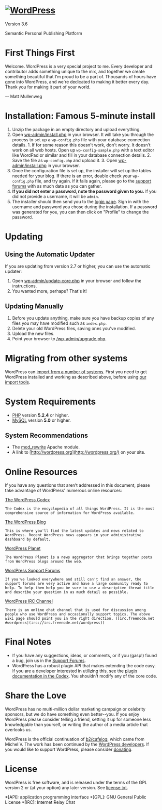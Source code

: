 #  [![WordPress](wp-admin/images/wordpress-logo.png)](http://wordpress.org/)

Version 3.6

Semantic Personal Publishing Platform

# First Things First

Welcome. WordPress is a very special project to me. Every developer and
contributor adds something unique to the mix, and together we create something
beautiful that I'm proud to be a part of. Thousands of hours have gone into
WordPress, and we're dedicated to making it better every day. Thank you for
making it part of your world.

-- Matt Mullenweg

# Installation: Famous 5-minute install

  1. Unzip the package in an empty directory and upload everything.
  2. Open [wp-admin/install.php](wp-admin/install.php) in your browser. It will take you through the process to set up a `wp-config.php` file with your database connection details. 
    1. If for some reason this doesn't work, don't worry. It doesn't work on all web hosts. Open up `wp-config-sample.php` with a text editor like WordPad or similar and fill in your database connection details.
    2. Save the file as `wp-config.php` and upload it.
    3. Open [wp-admin/install.php](wp-admin/install.php) in your browser.
  3. Once the configuration file is set up, the installer will set up the tables needed for your blog. If there is an error, double check your `wp-config.php` file, and try again. If it fails again, please go to the [support forums](http://wordpress.org/support/) with as much data as you can gather.
  4. **If you did not enter a password, note the password given to you.** If you did not provide a username, it will be `admin`.
  5. The installer should then send you to the [login page](wp-login.php). Sign in with the username and password you chose during the installation. If a password was generated for you, you can then click on "Profile" to change the password.

# Updating

## Using the Automatic Updater

If you are updating from version 2.7 or higher, you can use the automatic
updater:

  1. Open [wp-admin/update-core.php](wp-admin/update-core.php) in your browser and follow the instructions.
  2. You wanted more, perhaps? That's it!

## Updating Manually

  1. Before you update anything, make sure you have backup copies of any files you may have modified such as `index.php`.
  2. Delete your old WordPress files, saving ones you've modified.
  3. Upload the new files.
  4. Point your browser to [/wp-admin/upgrade.php](wp-admin/upgrade.php).

# Migrating from other systems

WordPress can [import from a number of
systems](http://codex.wordpress.org/Importing_Content). First you need to get
WordPress installed and working as described above, before using [our import
tools](wp-admin/import.php).

# System Requirements

  * [PHP](http://php.net/) version **5.2.4** or higher.
  * [MySQL](http://www.mysql.com/) version **5.0** or higher.

## System Recommendations

  * The [mod_rewrite](http://httpd.apache.org/docs/2.2/mod/mod_rewrite.html) Apache module.
  * A link to [http://wordpress.org](http://wordpress.org/) on your site.

# Online Resources

If you have any questions that aren't addressed in this document, please take
advantage of WordPress' numerous online resources:

[The WordPress Codex](http://codex.wordpress.org/)

    The Codex is the encyclopedia of all things WordPress. It is the most comprehensive source of information for WordPress available.
[The WordPress Blog](http://wordpress.org/news/)

    This is where you'll find the latest updates and news related to WordPress. Recent WordPress news appears in your administrative dashboard by default.
[WordPress Planet](http://planet.wordpress.org/)

    The WordPress Planet is a news aggregator that brings together posts from WordPress blogs around the web.
[WordPress Support Forums](http://wordpress.org/support/)

    If you've looked everywhere and still can't find an answer, the support forums are very active and have a large community ready to help. To help them help you be sure to use a descriptive thread title and describe your question in as much detail as possible.
[WordPress IRC Channel](http://codex.wordpress.org/IRC)

    There is an online chat channel that is used for discussion among people who use WordPress and occasionally support topics. The above wiki page should point you in the right direction. ([irc.freenode.net #wordpress](irc://irc.freenode.net/wordpress))

# Final Notes

  * If you have any suggestions, ideas, or comments, or if you (gasp!) found a bug, join us in the [Support Forums](http://wordpress.org/support/).
  * WordPress has a robust plugin API that makes extending the code easy. If you are a developer interested in utilizing this, see the [plugin documentation in the Codex](http://codex.wordpress.org/Plugin_API). You shouldn't modify any of the core code.

# Share the Love

WordPress has no multi-million dollar marketing campaign or celebrity
sponsors, but we do have something even better--you. If you enjoy WordPress
please consider telling a friend, setting it up for someone less knowledgable
than yourself, or writing the author of a media article that overlooks us.

WordPress is the official continuation of [b2/cafelog](http://cafelog.com/),
which came from Michel V. The work has been continued by the [WordPress
developers](http://wordpress.org/about/). If you would like to support
WordPress, please consider [donating](http://wordpress.org/donate/).

# License

WordPress is free software, and is released under the terms of the GPL version
2 or (at your option) any later version. See [license.txt](license.txt).

  *[API]: application programming interface
  *[GPL]: GNU General Public License
  *[IRC]: Internet Relay Chat